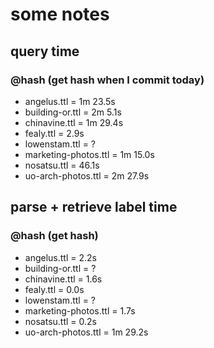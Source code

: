# some notes

## query time 
### @hash (get hash when I commit today)
- angelus.ttl = 1m 23.5s
- building-or.ttl = 2m 5.1s
- chinavine.ttl = 1m 29.4s
- fealy.ttl = 2.9s
- lowenstam.ttl = ?
- marketing-photos.ttl = 1m 15.0s
- nosatsu.ttl = 46.1s
- uo-arch-photos.ttl = 2m 27.9s

## parse + retrieve label time 
### @hash (get hash)
- angelus.ttl = 2.2s
- building-or.ttl = ?
- chinavine.ttl = 1.6s
- fealy.ttl = 0.0s
- lowenstam.ttl = ?
- marketing-photos.ttl = 1.7s
- nosatsu.ttl = 0.2s
- uo-arch-photos.ttl = 1m 29.2s
